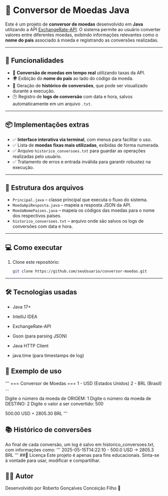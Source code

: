 # 💱 Conversor de Moedas Java

Este é um projeto de **conversor de moedas** desenvolvido em **Java** utilizando a API [ExchangeRate-API](https://www.exchangerate-api.com/). O sistema permite ao usuário converter valores entre diferentes moedas, exibindo informações relevantes como o **nome do país** associado à moeda e registrando as conversões realizadas.

---

## 🚀 Funcionalidades

- 🔄 **Conversão de moedas em tempo real** utilizando taxas da API.
- 🌍 Exibição do **nome do país** ao lado do código da moeda.
- 📄 Geração de **histórico de conversões**, que pode ser visualizado durante a execução.
- 🕒 Registro de **logs de conversão** com data e hora, salvos automaticamente em um arquivo `.txt`.

---

## 📦 Implementações extras

- ✅ **Interface interativa via terminal**, com menus para facilitar o uso.
- ✅ Lista de **moedas fixas mais utilizadas**, exibidas de forma numerada.
- ✅ Arquivo `historico_conversoes.txt` para guardar as operações realizadas pelo usuário.
- ✅ Tratamento de erros e entrada inválida para garantir robustez na execução.

---

## 📂 Estrutura dos arquivos

- `Principal.java` – classe principal que executa o fluxo do sistema.
- `MoedaApiResposta.java` – mapeia a resposta JSON da API.
- `MoedaNomePaises.java` – mapeia os códigos das moedas para o nome dos respectivos países.
- `historico_conversoes.txt` – arquivo onde são salvos os logs de conversões com data e hora.

---

## 💻 Como executar

1. Clone este repositório:
   ```bash
   git clone https://github.com/seuUsuario/conversor-moedas.git

---
## 🛠 Tecnologias usadas
- Java 17+

- IntelliJ IDEA

- ExchangeRate-API

- Gson (para parsing JSON)

- Java HTTP Client

- java.time (para timestamps de log)

## 📸 Exemplo de uso

''' 
=== Conversor de Moedas ===
1 - USD (Estados Unidos)
2 - BRL (Brasil)
...

Digite o número da moeda de ORIGEM: 1
Digite o número da moeda de DESTINO: 2
Digite o valor a ser convertido: 500

500.00 USD = 2805.30 BRL
'''
## 📚 Histórico de conversões
Ao final de cada conversão, um log é salvo em historico_conversoes.txt, com informações como:
'''
2025-05-15T14:22:10 - 500.0 USD -> 2805.3 BRL
'''
##🧾 Licença
Este projeto é apenas para fins educacionais. Sinta-se à vontade para usar, modificar e compartilhar.

## 🙋‍♂️ Autor
Desenvolvido por Roberto Gonçalves Conceição Filho 🧠




